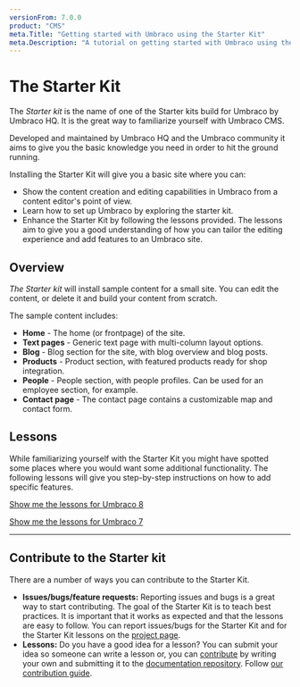 ```yaml
---
versionFrom: 7.0.0
product: "CMS"
meta.Title: "Getting started with Umbraco using the Starter Kit"
meta.Description: "A tutorial on getting started with Umbraco using the starter kit"
---
```


# The Starter Kit

The *Starter kit* is the name of one of the Starter kits build for Umbraco by Umbraco HQ. It is the great way to familiarize yourself with Umbraco CMS.

Developed and maintained by Umbraco HQ and the Umbraco community it aims to give you the basic knowledge you need in order to hit the ground running.

Installing the Starter Kit will give you a basic site where you can:

* Show the content creation and editing capabilities in Umbraco from a content editor's point of view.
* Learn how to set up Umbraco by exploring the starter kit.
* Enhance the Starter Kit by following the lessons provided.
  The lessons aim to give you a good understanding of how you can tailor the editing experience and add features to an Umbraco site.

## Overview

*The Starter kit* will install sample content for a small site. You can edit the content, or delete it and build your content from scratch.

The sample content includes:

* **Home** - The home (or frontpage) of the site.
* **Text pages** - Generic text page with multi-column layout options.
* **Blog** - Blog section for the site, with blog overview and blog posts.
* **Products** - Product section, with featured products ready for shop integration.
* **People** - People section, with people profiles. Can be used for an employee section, for example.
* **Contact page** - The contact page contains a customizable map and contact form.

## Lessons

While familiarizing yourself with the Starter Kit you might have spotted some places where you would want some additional functionality. The following lessons will give you step-by-step instructions on how to add specific features.

[Show me the lessons for Umbraco 8](/Documentation/Tutorials/Starter-kit/Lessons/index.md)

[Show me the lessons for Umbraco 7](/Documentation/Tutorials/Starter-kit/Lessons/index-v7.md)

___

## Contribute to the Starter kit

There are a number of ways you can contribute to the Starter Kit.

* **Issues/bugs/feature requests:** Reporting issues and bugs is a great way to start contributing. The goal of the Starter Kit is to teach best practices. It is important that it works as expected and that the lessons are easy to follow. You can report issues/bugs for the Starter Kit and for the Starter Kit lessons on the [project page](https://our.umbraco.com/projects/starter-kits/the-starter-kit/feedback/).
* **Lessons:** Do you have a good idea for a lesson? You can submit your idea so someone can write a lesson or, you can [contribute](../../Contribute/index.md) by writing your own and submitting it to the [documentation repository](https://github.com/umbraco/UmbracoDocs/issues). Follow [our contribution guide](https://github.com/umbraco/Umbraco-CMS/blob/v7/dev/.github/CONTRIBUTING.md).
